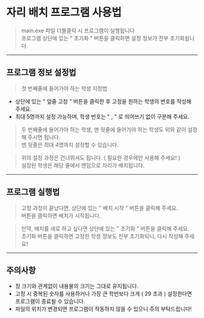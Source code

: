 자리 배치 프로그램 사용법   
========================   
    
> main.exe 파일 더블클릭 시 프로그램이 실행됩니다   
> 프로그램 상단에 있는 " 초기화 " 버튼을 클릭하면 설정 정보가 전부 초기화됩니다.   
    
* * *    
## 프로그램 정보 설정법        
     
> 첫 번째줄에 들어가야 하는 학생 지정법     
* 상단에 있는 " 앞줄 고정 " 버튼을 클릭한 후 고정을 원하는 학생의 번호를 작성해 주세요.    
* 최대 5명까지 설정 가능하며, 학생 번호는 " , " 로 띄어쓰기 없이 구분해 주세요.     
      
> 두 번째줄에 들어가야 하는 학생, 맨 뒷줄에 들어가야 하는 학생도 위와 같이 설정해 주시면 됩니다.      
> 맨 뒷줄은 최대 4명까지 설정할 수 있습니다.     
     
> 위의 설정 과정은 건너뛰셔도 됩니다. ( 필요한 경우에만 사용해 주세요! )     
> 설정된 학생은 해당 줄에서 랜덤으로 자리가 배치됩니다.    
       
       
* * *      
## 프로그램 실행법      
      
> 고정 과정이 끝났다면, 상단에 있는 " 배치 시작 " 버튼을 클릭해 주세요.      
> 버튼을 클릭하면 배치가 시작됩니다.     
        
> 만약, 배치를 새로 하고 싶다면 상단에 있는 " 초기화 " 버튼을 클릭해 주세요.     
> 초기화 버튼을 클릭하면 고정한 학생 정보도 전부 초기화되니, 다시 작성해 주세요!       
     
* * *      
## 주의사항       
        
* 창 크기와 관계없이 내용물의 크기는 그대로 유지됩니다.       
* 고정 시 중복된 숫자를 사용하거나 가장 큰 학번보다 크게 ( 29 초과 ) 설정한다면 프로그램이 종료될 수 있습니다.    
* 파일의 위치가 변경되면 프로그램이 작동하지 않을 수 있으니 주의 부탁드립니다!    
